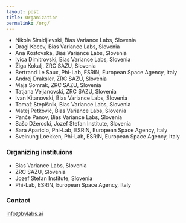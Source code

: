 ```yaml
---
layout: post
title: Organization
permalink: /org/
---
```




- Nikola Simidjievski, Bias Variance Labs, Slovenia
- Dragi Kocev, Bias Variance Labs, Slovenia
- Ana Kostovska, Bias Variance Labs, Slovenia
- Ivica Dimitrovski, Bias Variance Labs, Slovenia 
- Žiga Kokalj, ZRC SAZU, Slovenia
- Bertrand Le Saux, Phi-Lab, ESRIN, European Space Agency, Italy
- Andrej Draksler, ZRC SAZU, Slovenia
- Maja Somrak, ZRC SAZU, Slovenia
- Tatjana Veljanovski, ZRC SAZU, Slovenia
- Ivan Kitanovski, Bias Variance Labs, Slovenia
- Tomaž Stepišnik, Bias Variance Labs, Slovenia
- Matej Petković, Bias Variance Labs, Slovenia 
- Panče Panov, Bias Variance Labs, Slovenia
- Sašo Džeroski, Jozef Stefan Institute, Slovenia
- Sara Aparicio, Phi-Lab, ESRIN, European Space Agency, Italy
- Sveinung Loekken, Phi-Lab, ESRIN, European Space Agency, Italy




### Organizing instituions

- Bias Variance Labs, Slovenia
- ZRC SAZU, Slovenia
- Jozef Stefan Institute, Slovenia
- Phi-Lab, ESRIN, European Space Agency, Italy

### Contact

info@bvlabs.ai
